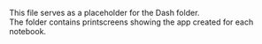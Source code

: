 This file serves as a placeholder for the Dash folder.    
The folder contains printscreens showing the app created for each notebook.

